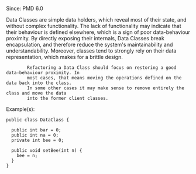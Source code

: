 Since: PMD 6.0

Data Classes are simple data holders, which reveal most of their state, and
            without complex functionality. The lack of functionality may indicate that
            their behaviour is defined elsewhere, which is a sign of poor data-behaviour
            proximity. By directly exposing their internals, Data Classes break encapsulation,
            and therefore reduce the system's maintainability and understandability. Moreover,
            classes tend to strongly rely on their data representation, which makes for a brittle
            design.

            Refactoring a Data Class should focus on restoring a good data-behaviour proximity. In
            most cases, that means moving the operations defined on the data back into the class.
            In some other cases it may make sense to remove entirely the class and move the data
            into the former client classes.

Example(s):
```
public class DataClass {

  public int bar = 0;
  public int na = 0;
  private int bee = 0;

  public void setBee(int n) {
    bee = n;
  }
}
```
